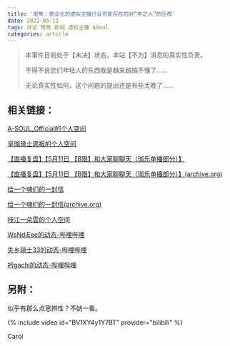 ```yaml
---
title: '聚焦：商业化的虚拟主播行业可能存在的对“中之人”的压榨'
date: 2022-05-11
tags: 评论 聚焦 新闻 虚拟主播 ASoul
categories: article
---
```


> 本事件目前处于【未决】状态，本站【不为】消息的真实性负责。
>
> 不得不说您们年轻人的东西我是越来越搞不懂了......
>
> 无论真实性如何，这个问题的提出还是有些太晚了......

## 相关链接：

[A-SOUL_Official的个人空间](https://space.bilibili.com/703007996/dynamic)

[皇珈骑士周报的个人空间](https://space.bilibili.com/1638018482/dynamic)

[【直播复盘】【5月11日 【B限】和大家聊聊天（珈乐单播部分）】](https://www.bilibili.com/read/cv16569045)

[【直播复盘】【5月11日 【B限】和大家聊聊天（珈乐单播部分）】(archive.org)](https://web.archive.org/web/20220512030348/https%3A%2F%2Fwww.bilibili.com%2Fread%2Fcv16569045)

[给一个魂们的一封信](https://www.bilibili.com/read/cv16567240)

[给一个魂们的一封信(archive.org)](https://web.archive.org/web/20220512030536/https%3A%2F%2Fwww.bilibili.com%2Fread%2Fcv16567240)

[枝江一朵雲的个人空间](https://space.bilibili.com/11855711/dynamic)

[WsNdiEee的动态-哔哩哔哩](https://t.bilibili.com/658594232268750851)

[失乡骑士33的动态-哔哩哔哩](https://t.bilibili.com/658609938967298057)

[衿gachi的动态-哔哩哔哩](https://t.bilibili.com/658594154953048066)

## 另附：

似乎有那么点思辨性？不妨一看。

{% include video id="BV1XY4y1Y7BT" provider="bilibili" %}

<div>
    <div id="carol"></div>
    <script>
        function carol() {
            document.getElementById("carol").innerHTML = "https://space.bilibili.com/33605910" + "<br>" + "https://weibo.com/u/5693602165" + "<br>" + "https://music.163.com/artist?id=52047598";
            //window.open("https://space.bilibili.com/33605910");
            //window.open("https://weibo.com/u/5693602165");
            //window.open("https://music.163.com/artist?id=52047598");
        }
    </script>
    <a class="btn btn--info" onclick="carol();">Carol</a>
</div>
